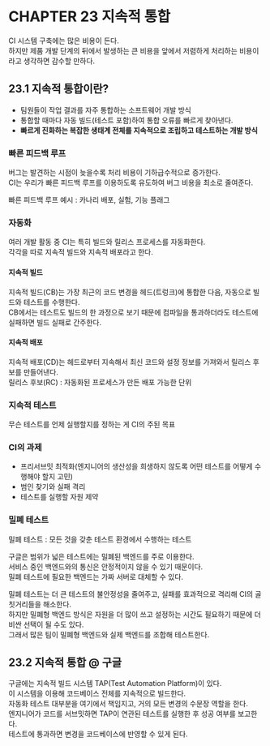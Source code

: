 # CHAPTER 23 지속적 통합

CI 시스템 구축에는 많은 비용이 든다.  
하지만 제품 개발 단계의 뒤에서 발생하는 큰 비용을 앞에서 저렴하게 처리하는 비용이라고 생각하면 감수할 만하다.

## 23.1 지속적 통합이란?

- 팀원들이 작업 결과를 자주 통합하는 소프트웨어 개발 방식
- 통합할 때마다 자동 빌드(테스트 포함)하여 통합 오류를 빠르게 찾아낸다.
- **빠르게 진화하는 복잡한 생태계 전체를 지속적으로 조립하고 테스트하는 개발 방식**

### 빠른 피드백 루프

버그는 발견하는 시점이 늦을수록 처리 비용이 기하급수적으로 증가한다.  
CI는 우리가 빠른 피드백 루프를 이용하도록 유도하여 버그 비용을 최소로 줄여준다.  

빠른 피드백 루프 예시 : 카나리 배포, 실험, 기능 플래그

### 자동화

여러 개발 활동 중 CI는 특히 빌드와 릴리스 프로세스를 자동화한다.  
각각을 따로 지속적 빌드와 지속적 배포라고 한다.

#### 지속적 빌드

지속적 빌드(CB)는 가장 최근의 코드 변경을 헤드(트렁크)에 통합한 다음, 자동으로 빌드와 테스트를 수행한다.  
CB에서는 테스트도 빌드의 한 과정으로 보기 때문에 컴파일을 통과하더라도 테스트에 실패하면 빌드 실패로 간주한다.

#### 지속적 배포

지속적 배포(CD)는 헤드로부터 지속해서 최신 코드와 설정 정보를 가져와서 릴리스 후보를 만들어낸다.  
릴리스 후보(RC) : 자동화된 프로세스가 만든 배포 가능한 단위

### 지속적 테스트

무슨 테스트를 언제 실행할지를 정하는 게 CI의 주된 목표  

### CI의 과제

- 프리서브밋 최적화(엔지니어의 생산성을 희생하지 않도록 어떤 테스트를 어떻게 수행해야 할지 고민)
- 범인 찾기와 실패 격리
- 테스트를 실행할 자원 제약

### 밀폐 테스트

밀폐 테스트 : 모든 것을 갖춘 테스트 환경에서 수행하는 테스트  

구글은 범위가 넓은 테스트에는 밀폐된 백엔드를 주로 이용한다.  
서비스 중인 백엔드와의 통신은 안정적이지 않을 수 있기 때문이다.  
밀폐 테스트에 필요한 백엔드는 가짜 서버로 대체할 수 있다.

밀폐 테스트는 더 큰 테스트의 불안정성을 줄여주고, 실패를 효과적으로 격리해 CI의 골칫거리들을 해소한다.  
하지만 밀폐형 백엔드 방식은 자원을 더 많이 쓰고 설정하는 시간도 필요하기 때문에 더 비싼 선택이 될 수도 있다.  
그래서 많은 팀이 밀폐형 백엔드와 실제 백엔드를 조합해 테스트한다.

## 23.2 지속적 통합 @ 구글

구글에는 지속적 빌드 시스템 TAP(Test Automation Platform)이 있다.  
이 시스템을 이용해 코드베이스 전체를 지속적으로 빌드한다.  
자동화 테스트 대부분을 여기에서 책임지고, 거의 모든 변경의 수문장 역할을 한다.  
엔지니어가 코드를 서브밋하면 TAP이 연관된 테스트를 실행한 후 성공 여부를 보고한다.  
테스트에 통과하면 변경을 코드베이스에 반영할 수 있게 된다.
